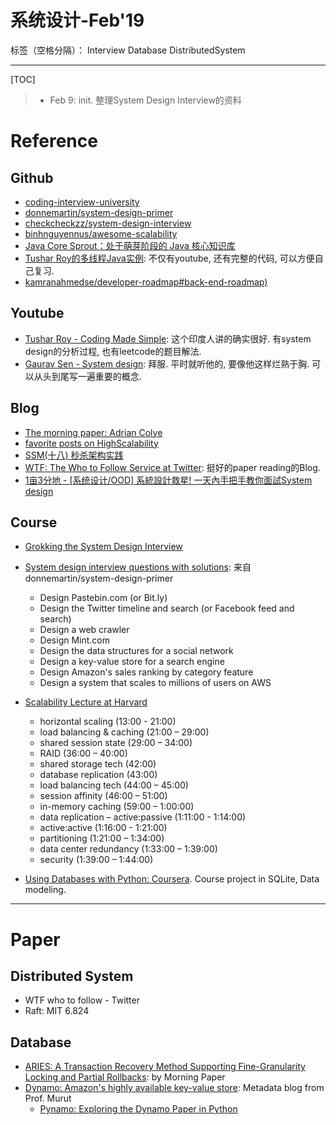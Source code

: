 # 系统设计-Feb'19

标签（空格分隔）： Interview Database DistributedSystem

---

[TOC]

> + Feb 9: init. 整理System Design Interview的资料

# Reference

## Github
* [coding-interview-university](https://github.com/jwasham/coding-interview-university)
* [donnemartin/system-design-primer](https://github.com/donnemartin/system-design-primer)
* [checkcheckzz/system-design-interview](https://github.com/checkcheckzz/system-design-interview)
* [binhnguyennus/awesome-scalability](https://github.com/binhnguyennus/awesome-scalability)
* [Java Core Sprout：处于萌芽阶段的 Java 核心知识库](https://github.com/crossoverJie/JCSprout)
* [Tushar Roy的多线程Java实例](https://github.com/mission-peace/interview/tree/master/src/com/interview/multithreaded): 不仅有youtube, 还有完整的代码, 可以方便自己复习.
* [kamranahmedse/developer-roadmap#back-end-roadmap)](https://github.com/kamranahmedse/developer-roadmap#back-end-roadmap)

## Youtube
* [Tushar Roy - Coding Made Simple](https://www.youtube.com/user/tusharroy2525): 这个印度人讲的确实很好. 有system design的分析过程, 也有leetcode的题目解法.
* [Gaurav Sen - System design](https://www.youtube.com/watch?v=5faMjKuB9bc): 拜服. 平时就听他的, 要像他这样烂熟于胸. 可以从头到尾写一遍重要的概念.

## Blog
* [The morning paper: Adrian Colye](https://blog.acolyer.org/2015/03/04/paxos-made-simple/)
* [favorite posts on HighScalability](http://highscalability.com/all-time-favorites/)
* [SSM(十八) 秒杀架构实践](https://crossoverjie.top/2018/05/07/ssm/SSM18-seconds-kill/#distributed-redis-tool-%E2%AC%86%EF%B8%8Fv1-0-3)
* [WTF: The Who to Follow Service at Twitter](https://medium.com/@vipulrawat007/wtf-the-who-to-follow-service-at-twitter-dff156fbc0e8): 挺好的paper reading的Blog.
* [1亩3分地 - [系统设计/OOD] 系統設計救星! 一天內手把手教你面試System design](https://www.1point3acres.com/bbs/thread-208829-1-1.html)

## Course
* [Grokking the System Design Interview](https://www.educative.io/collection/5668639101419520/5649050225344512)
* [System design interview questions with solutions](https://github.com/donnemartin/system-design-primer#system-design-interview-questions-with-solutions): 来自donnemartin/system-design-primer
    * Design Pastebin.com (or Bit.ly)
    * Design the Twitter timeline and search (or Facebook feed and search)
    * Design a web crawler
    * Design Mint.com
    * Design the data structures for a social network
    * Design a key-value store for a search engine
    * Design Amazon's sales ranking by category feature
    * Design a system that scales to millions of users on AWS
* [Scalability Lecture at Harvard](https://www.youtube.com/watch?v=-W9F__D3oY4)
    * horizontal scaling (13:00 - 21:00)
    * load balancing & caching (21:00 – 29:00)
	* shared session state (29:00 – 34:00)
	* RAID (36:00 – 40:00)
	* shared storage tech (42:00)
	* database replication (43:00)
	* load balancing tech (44:00 – 45:00)
	* session affinity (46:00 – 51:00)
	* in-memory caching (59:00 – 1:00:00)
	* data replication – active:passive (1:11:00 - 1:14:00)  
	* active:active (1:16:00 - 1:21:00)
	* partitioning (1:21:00 – 1:34:00)
	* data center redundancy (1:33:00 – 1:39:00)
	* security (1:39:00 – 1:44:00)

* [Using Databases with Python: Coursera](https://www.coursera.org/learn/python-databases). Course project in SQLite, Data modeling.
	
---

# Paper
## Distributed System
* WTF who to follow - Twitter
* Raft: MIT 6.824


## Database
* [ARIES: A Transaction Recovery Method Supporting Fine-Granularity Locking and Partial Rollbacks](https://blog.acolyer.org/2016/01/08/aries/): by Morning Paper
* [Dynamo: Amazon's highly available key-value store](http://muratbuffalo.blogspot.com/2010/11/dynamo-amazons-highly-available-key.html): Metadata blog from Prof. Murut
    * [Pynamo: Exploring the Dynamo Paper in Python](https://www.lurklurk.org/pynamo/pynamo.html)

